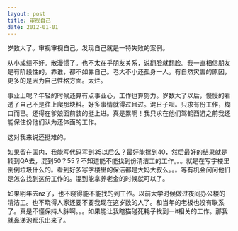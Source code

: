 ```yaml
---
layout: post
title: 审视自己
date: 2012-01-01
---
```


<p>岁数大了。审视审视自己。发现自己就是一特失败的案例。</p>
<p>从小成绩不好。散漫惯了。也不太在乎朋友关系，说翻脸就翻脸。我一直相信朋友是有阶段性的。靠谁，都不如靠自己。老大不小还孤身一人。有自然灾害的原因，更多的是因为自己性格方面。太烂。</p>
<p>事业上呢？年轻的时候还算有点事业心，工作也算努力。岁数大了以后，慢慢的看透了自己不是往上爬那块料。好多事情就得过且过。混日子呗。只求有份工作，糊口而已。还得在爹娘面前装的挺上进。真是累啊！我只求在他们驾鹤西游之前我还能保住份他们认为还体面的工作。</p>
<p>这对我来说还挺难的。</p>
<p>如果留在国内，我能写代码写到35以后么？最好能撑到40，然后最好的结果就是转到QA去，混到50？55？不知道能不能找到份清洁工的工作。。。就是在写字楼里倒倒垃圾什么的。看到好多写字楼里的保洁都是大妈大叔么。。。等有机会问问他们是怎么找到这份工作的。混到能拿养老金的时候就可以了。</p>
<p>如果明年去nz了，也不晓得能不能找的到工作。以前大学时候做过夜间办公楼的清洁工。也不晓得人家还要不要我现在这岁数的人了。和当年的老板也没有联系了。真是不懂保持人脉啊。。。如果能让我瞎猫碰死耗子找到一it相关的工作。那我就鼻涕泡都乐出来了。</p>
<p>&nbsp;</p>
<p>&nbsp;</p>

